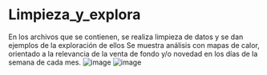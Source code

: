 # Limpieza_y_explora
En los archivos que se contienen, se realiza limpieza de datos y se dan ejemplos de la exploración de ellos
Se muestra análisis con mapas de calor, orientado a la relevancia de la venta de fondo y/o novedad en los días de la semana de cada mes.
![image](https://user-images.githubusercontent.com/95513440/219845904-3a17aa08-a598-4873-9367-ce1805d156b2.png)
![image](https://user-images.githubusercontent.com/95513440/219845920-bea81ac6-bb15-49ac-8fa4-1eaad8e70d52.png)
